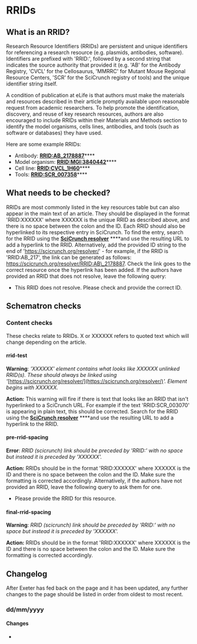 # RRIDs

## What is an RRID?

Research Resource Identifiers \(RRIDs\) are persistent and unique identifiers for referencing a research resource \(e.g. plasmids, antibodies, software\). Identifiers are prefixed with 'RRID:', followed by a second string that indicates the source authority that provided it \(e.g. 'AB' for the Antibody Registry, 'CVCL' for the Cellosaurus, 'MMRRC' for Mutant Mouse Regional Resource Centers, 'SCR' for the SciCrunch registry of tools\) and the unique identifier string itself. 

A condition of publication at eLife is that authors must make the materials and resources described in their article promptly available upon reasonable request from academic researchers. To help promote the identification, discovery, and reuse of key research resources, authors are also encouraged to include RRIDs within their Materials and Methods section to identify the model organisms, cells lines, antibodies, and tools \(such as software or databases\) they have used.

Here are some example RRIDs:

* Antibody: [**RRID:AB\_2178887**](https://scicrunch.org/resolver/RRID:AB_2178887)\*\*\*\*
* Model organism: [**RRID:MGI:3840442**](https://scicrunch.org/resolver/RRID:MGI:3840442)\*\*\*\*
* Cell line: [**RRID:CVCL\_1H60**](https://scicrunch.org/resolver/RRID:CVCL_1H60)\*\*\*\*
* Tools: [**RRID:SCR\_007358**](https://scicrunch.org/resolver/RRID:SCR_007358)\*\*\*\*

## What needs to be checked?

RRIDs are most commonly listed in the key resources table but can also appear in the main text of an article. They should be displayed in the format 'RRID:XXXXXX' where XXXXXX is the unique RRID as described above, and there is no space between the colon and the ID. Each RRID should also be hyperlinked to its respective entry in SciCrunch. To find the entry, search for the RRID using the [**SciCrunch resolver**](https://scicrunch.org/resolver) ****and use the resulting URL to add a hyperlink to the RRID. Alternatively, add the provided ID string to the end of 'https://scicrunch.org/resolver/' - for example, if the RRID is 'RRID:AB\_217', the link can be generated as follows: https://scicrunch.org/resolver/RRID:AB\_2178887. Check the link goes to the correct resource once the hyperlink has been added. If the authors have provided an RRID that does not resolve, leave the following query:

* This RRID does not resolve. Please check and provide the correct ID.

## Schematron checks

### Content checks

These checks relate to RRIDs. X or XXXXXX refers to quoted text which will change depending on the article.

#### rrid-test

**Warning**: _'XXXXXX' element contains what looks like XXXXXX unlinked RRID\(s\). These should always be linked using '_[https://scicrunch.org/resolver/](https://scicrunch.org/resolver/)_'. Element begins with XXXXXX._

**Action:** This warning will fire if there is text that looks like an RRID that isn't hyperlinked to a SciCrunch URL. For example if the text 'RRID:SCR\_003070' is appearing in plain text, this should be corrected. Search for the RRID using the [**SciCrunch resolver**](https://scicrunch.org/resolver) ****and use the resulting URL to add a hyperlink to the RRID.

#### pre-rrid-spacing

**Error**: _RRID \(scicrunch\) link should be preceded by 'RRID:' with no space but instead it is preceded by 'XXXXXX'._

**Action:** RRIDs should be in the format 'RRID:XXXXXX' where XXXXXX is the ID and there is no space between the colon and the ID. Make sure the formatting is corrected accordingly. Alternatively, if the authors have not provided an RRID, leave the following query to ask them for one. 

* Please provide the RRID for this resource.

#### final-rrid-spacing

**Warning**: _RRID \(scicrunch\) link should be preceded by 'RRID:' with no space but instead it is preceded by 'XXXXXX'._

**Action:** RRIDs should be in the format 'RRID:XXXXXX' where XXXXXX is the ID and there is no space between the colon and the ID. Make sure the formatting is corrected accordingly. 

## Changelog

After Exeter has fed back on the page and it has been updated, any further changes to the page should be listed in order from oldest to most recent.

### dd/mm/yyyy

#### Changes

* 


